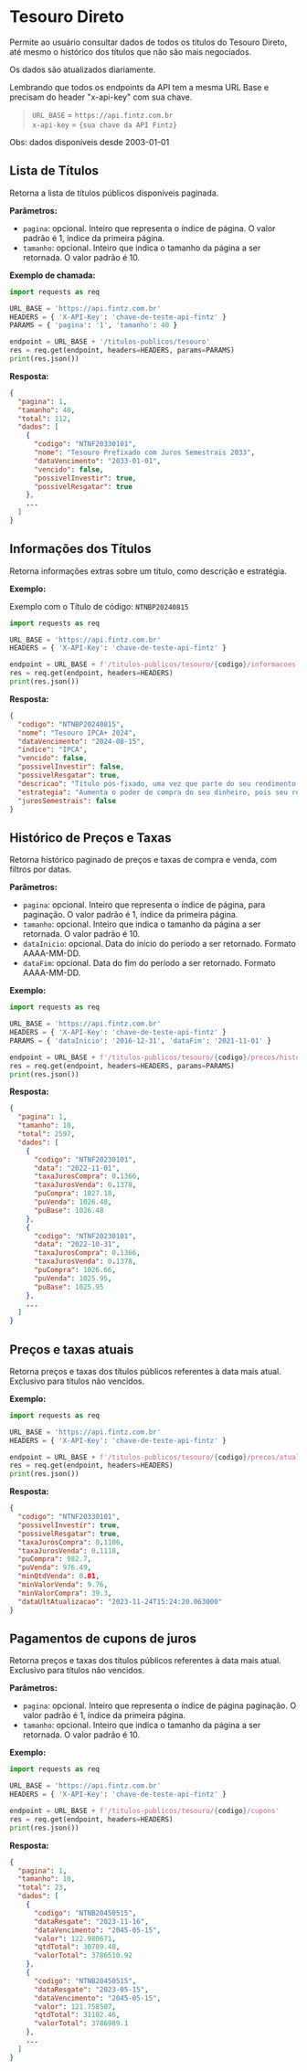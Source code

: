 # Tesouro Direto

Permite ao usuário consultar dados de todos os títulos do Tesouro Direto, até mesmo o histórico dos títulos que não são mais negociados. 

Os dados são atualizados diariamente.

Lembrando que todos os endpoints da API tem a mesma URL Base e precisam do header "x-api-key" com sua chave.
> `URL_BASE` = `https://api.fintz.com.br`  
> `x-api-key` = `{sua chave da API Fintz}`

Obs: dados disponíveis desde 2003-01-01

## Lista de Títulos

Retorna a lista de títulos públicos disponíveis paginada.

**Parâmetros:**

- `pagina`: opcional. Inteiro que representa o índice de página. O valor
  padrão é 1, índice da primeira página.
- `tamanho`: opcional. Inteiro que indica o tamanho da página a ser retornada.
  O valor padrão é 10.

**Exemplo de chamada:**

```py
import requests as req

URL_BASE = 'https://api.fintz.com.br'
HEADERS = { 'X-API-Key': 'chave-de-teste-api-fintz' }
PARAMS = { 'pagina': '1', 'tamanho': 40 }

endpoint = URL_BASE + '/titulos-publicos/tesouro'
res = req.get(endpoint, headers=HEADERS, params=PARAMS)
print(res.json())
```

**Resposta:**

```json
{
  "pagina": 1,
  "tamanho": 40,
  "total": 112,
  "dados": [
    {
      "codigo": "NTNF20330101",
      "nome": "Tesouro Prefixado com Juros Semestrais 2033",
      "dataVencimento": "2033-01-01",
      "vencido": false,
      "possivelInvestir": true,
      "possivelResgatar": true
    },
    ...
  ]
}
```

## Informações dos Títulos

Retorna informações extras sobre um título, como descrição e estratégia.

**Exemplo:**

Exemplo com o Título de código: `NTNBP20240815`

```py
import requests as req

URL_BASE = 'https://api.fintz.com.br'
HEADERS = { 'X-API-Key': 'chave-de-teste-api-fintz' }

endpoint = URL_BASE + f'/titulos-publicos/tesouro/{codigo}/informacoes'
res = req.get(endpoint, headers=HEADERS)
print(res.json())
```

**Resposta:**

```json
{
  "codigo": "NTNBP20240815",
  "nome": "Tesouro IPCA+ 2024",
  "dataVencimento": "2024-08-15",
  "indice": "IPCA",
  "vencido": false,
  "possivelInvestir": false,
  "possivelResgatar": true,
  "descricao": "Título pós-fixado, uma vez que parte do seu rendimento acompanha a variação da taxa de inflação (IPCA).",
  "estrategia": "Aumenta o poder de compra do seu dinheiro, pois seu rendimento é composto por uma taxa de juros + a variação da inflação (IPCA). É mais interessante para quem pode deixar o dinheiro render até o vencimento do investimento, pois não paga juros semestrais. Em caso de resgate antecipado, o Tesouro Nacional garante sua recompra pelo seu valor de mercado.",
  "jurosSemestrais": false
}
```

## Histórico de Preços e Taxas

Retorna histórico paginado de preços e taxas de compra e venda, com filtros por datas.

**Parâmetros:**

- `pagina`: opcional. Inteiro que representa o índice de página, para
  paginação. O valor padrão é 1, índice da primeira página.
- `tamanho`: opcional. Inteiro que indica o tamanho da página a ser retornada.
  O valor padrão é 10.
- `dataInicio`: opcional. Data do início do período a ser retornado. Formato AAAA-MM-DD.
- `dataFim`: opcional. Data do fim do período a ser retornado. Formato AAAA-MM-DD.

**Exemplo:**

```py
import requests as req

URL_BASE = 'https://api.fintz.com.br'
HEADERS = { 'X-API-Key': 'chave-de-teste-api-fintz' }
PARAMS = { 'dataInicio': '2016-12-31', 'dataFim': '2021-11-01' }

endpoint = URL_BASE + f'/titulos-publicos/tesouro/{codigo}/precos/historico'
res = req.get(endpoint, headers=HEADERS, params=PARAMS)
print(res.json())
```

**Resposta:**

```json
{
  "pagina": 1,
  "tamanho": 10,
  "total": 2597,
  "dados": [
    {
      "codigo": "NTNF20230101",
      "data": "2022-11-01",
      "taxaJurosCompra": 0.1366,
      "taxaJurosVenda": 0.1378,
      "puCompra": 1027.18,
      "puVenda": 1026.48,
      "puBase": 1026.48
    },
    {
      "codigo": "NTNF20230101",
      "data": "2022-10-31",
      "taxaJurosCompra": 0.1366,
      "taxaJurosVenda": 0.1378,
      "puCompra": 1026.66,
      "puVenda": 1025.95,
      "puBase": 1025.95
    },
    ...
  ]
}
```

## Preços e taxas atuais

Retorna preços e taxas dos títulos públicos referentes à data mais atual.
Exclusivo para títulos não vencidos.

**Exemplo:**

```py
import requests as req

URL_BASE = 'https://api.fintz.com.br'
HEADERS = { 'X-API-Key': 'chave-de-teste-api-fintz' }

endpoint = URL_BASE + f'/titulos-publicos/tesouro/{codigo}/precos/atual'
res = req.get(endpoint, headers=HEADERS)
print(res.json())
```

**Resposta:**

```json
{
  "codigo": "NTNF20330101",
  "possivelInvestir": true,
  "possivelResgatar": true,
  "taxaJurosCompra": 0.1106,
  "taxaJurosVenda": 0.1118,
  "puCompra": 982.7,
  "puVenda": 976.49,
  "minQtdVenda": 0.01,
  "minValorVenda": 9.76,
  "minValorCompra": 39.3,
  "dataUltAtualizacao": "2023-11-24T15:24:20.063000"
}
```

## Pagamentos de cupons de juros

Retorna preços e taxas dos títulos públicos referentes à data mais atual.
Exclusivo para títulos não vencidos.

**Parâmetros:**

- `pagina`: opcional. Inteiro que representa o índice de página paginação. O
  valor padrão é 1, índice da primeira página.
- `tamanho`: opcional. Inteiro que indica o tamanho da página a ser retornada.
  O valor padrão é 10.

**Exemplo:**

```py
import requests as req

URL_BASE = 'https://api.fintz.com.br'
HEADERS = { 'X-API-Key': 'chave-de-teste-api-fintz' }

endpoint = URL_BASE + f'/titulos-publicos/tesouro/{codigo}/cupons'
res = req.get(endpoint, headers=HEADERS)
print(res.json())
```

**Resposta:**

```json
{
  "pagina": 1,
  "tamanho": 10,
  "total": 23,
  "dados": [
    {
      "codigo": "NTNB20450515",
      "dataResgate": "2023-11-16",
      "dataVencimento": "2045-05-15",
      "valor": 122.980671,
      "qtdTotal": 30789.48,
      "valorTotal": 3786510.92
    },
    {
      "codigo": "NTNB20450515",
      "dataResgate": "2023-05-15",
      "dataVencimento": "2045-05-15",
      "valor": 121.758507,
      "qtdTotal": 31102.46,
      "valorTotal": 3786989.1
    },
    ...
  ]
}
```
